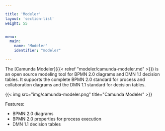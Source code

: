 ```yaml
---

title: 'Modeler'
layout: 'section-list'
weight: 55


menu:
  main:
    name: "Modeler"
    identifier: "modeler"

---
```


The [Camunda Modeler]({{< relref "modeler/camunda-modeler.md" >}}) is an open source modeling tool for BPMN 2.0 diagrams and DMN 1.1 decision tables. It supports the complete BPMN 2.0 standard for process and collaboration diagrams and the DMN 1.1 standard for decision tables.

{{< img src="img/camunda-modeler.png" title="Camunda Modeler" >}}

Features:

* BPMN 2.0 diagrams
* BPMN 2.0 properties for process execution
* DMN 1.1 decision tables
